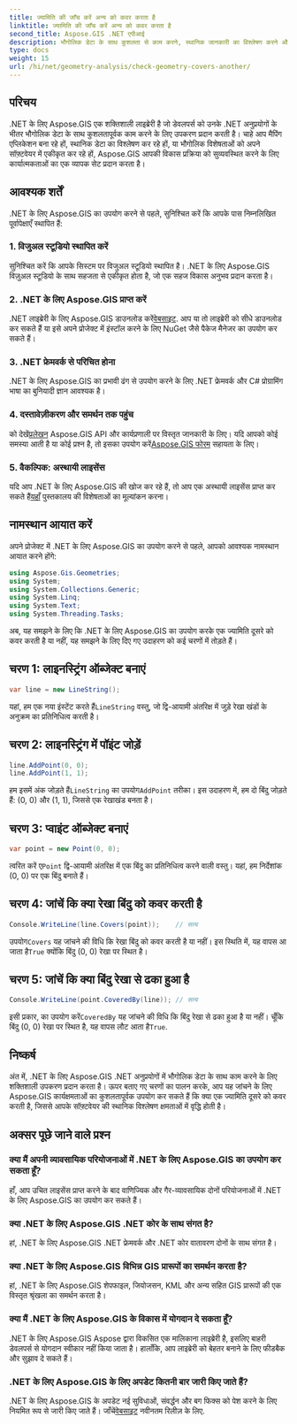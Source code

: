 ```yaml
---
title: ज्यामिति की जाँच करें अन्य को कवर करता है
linktitle: ज्यामिति की जाँच करें अन्य को कवर करता है
second_title: Aspose.GIS .NET एपीआई
description: भौगोलिक डेटा के साथ कुशलता से काम करने, स्थानिक जानकारी का विश्लेषण करने और अपने .NET अनुप्रयोगों में मैपिंग सुविधाओं को एकीकृत करने के लिए .NET के लिए Aspose.GIS का उपयोग करना सीखें।
type: docs
weight: 15
url: /hi/net/geometry-analysis/check-geometry-covers-another/
---
```

## परिचय
.NET के लिए Aspose.GIS एक शक्तिशाली लाइब्रेरी है जो डेवलपर्स को उनके .NET अनुप्रयोगों के भीतर भौगोलिक डेटा के साथ कुशलतापूर्वक काम करने के लिए उपकरण प्रदान करती है। चाहे आप मैपिंग एप्लिकेशन बना रहे हों, स्थानिक डेटा का विश्लेषण कर रहे हों, या भौगोलिक विशेषताओं को अपने सॉफ़्टवेयर में एकीकृत कर रहे हों, Aspose.GIS आपकी विकास प्रक्रिया को सुव्यवस्थित करने के लिए कार्यात्मकताओं का एक व्यापक सेट प्रदान करता है।
## आवश्यक शर्तें
.NET के लिए Aspose.GIS का उपयोग करने से पहले, सुनिश्चित करें कि आपके पास निम्नलिखित पूर्वापेक्षाएँ स्थापित हैं:
### 1. विजुअल स्टूडियो स्थापित करें
सुनिश्चित करें कि आपके सिस्टम पर विजुअल स्टूडियो स्थापित है। .NET के लिए Aspose.GIS विज़ुअल स्टूडियो के साथ सहजता से एकीकृत होता है, जो एक सहज विकास अनुभव प्रदान करता है।
### 2. .NET के लिए Aspose.GIS प्राप्त करें
 .NET लाइब्रेरी के लिए Aspose.GIS डाउनलोड करें[वेबसाइट](https://releases.aspose.com/gis/net/). आप या तो लाइब्रेरी को सीधे डाउनलोड कर सकते हैं या इसे अपने प्रोजेक्ट में इंस्टॉल करने के लिए NuGet जैसे पैकेज मैनेजर का उपयोग कर सकते हैं।
### 3. .NET फ्रेमवर्क से परिचित होना
.NET के लिए Aspose.GIS का प्रभावी ढंग से उपयोग करने के लिए .NET फ्रेमवर्क और C# प्रोग्रामिंग भाषा का बुनियादी ज्ञान आवश्यक है।
### 4. दस्तावेज़ीकरण और समर्थन तक पहुंच
 को देखें[प्रलेखन](https://reference.aspose.com/gis/net/) Aspose.GIS API और कार्यप्रणाली पर विस्तृत जानकारी के लिए। यदि आपको कोई समस्या आती है या कोई प्रश्न है, तो इसका उपयोग करें[Aspose.GIS फोरम](https://forum.aspose.com/c/gis/33) सहायता के लिए।
### 5. वैकल्पिक: अस्थायी लाइसेंस
 यदि आप .NET के लिए Aspose.GIS की खोज कर रहे हैं, तो आप एक अस्थायी लाइसेंस प्राप्त कर सकते हैं[यहाँ](https://purchase.aspose.com/temporary-license/) पुस्तकालय की विशेषताओं का मूल्यांकन करना।

## नामस्थान आयात करें
अपने प्रोजेक्ट में .NET के लिए Aspose.GIS का उपयोग करने से पहले, आपको आवश्यक नामस्थान आयात करने होंगे:
```csharp
using Aspose.Gis.Geometries;
using System;
using System.Collections.Generic;
using System.Linq;
using System.Text;
using System.Threading.Tasks;
```

अब, यह समझने के लिए कि .NET के लिए Aspose.GIS का उपयोग करके एक ज्यामिति दूसरे को कवर करती है या नहीं, यह समझने के लिए दिए गए उदाहरण को कई चरणों में तोड़ते हैं।
## चरण 1: लाइनस्ट्रिंग ऑब्जेक्ट बनाएं
```csharp
var line = new LineString();
```
 यहां, हम एक नया इंस्टेंट करते हैं`LineString` वस्तु, जो द्वि-आयामी अंतरिक्ष में जुड़े रेखा खंडों के अनुक्रम का प्रतिनिधित्व करती है।
## चरण 2: लाइनस्ट्रिंग में पॉइंट जोड़ें
```csharp
line.AddPoint(0, 0);
line.AddPoint(1, 1);
```
 हम इसमें अंक जोड़ते हैं`LineString` का उपयोग`AddPoint` तरीका। इस उदाहरण में, हम दो बिंदु जोड़ते हैं: (0, 0) और (1, 1), जिससे एक रेखाखंड बनता है।
## चरण 3: प्वाइंट ऑब्जेक्ट बनाएं
```csharp
var point = new Point(0, 0);
```
 त्वरित करें ए`Point` द्वि-आयामी अंतरिक्ष में एक बिंदु का प्रतिनिधित्व करने वाली वस्तु। यहां, हम निर्देशांक (0, 0) पर एक बिंदु बनाते हैं।
## चरण 4: जांचें कि क्या रेखा बिंदु को कवर करती है
```csharp
Console.WriteLine(line.Covers(point));    // सत्य
```
 उपयोग`Covers` यह जांचने की विधि कि रेखा बिंदु को कवर करती है या नहीं। इस स्थिति में, यह वापस आ जाता है`True` क्योंकि बिंदु (0, 0) रेखा पर स्थित है।
## चरण 5: जांचें कि क्या बिंदु रेखा से ढका हुआ है
```csharp
Console.WriteLine(point.CoveredBy(line)); // सत्य
```
इसी प्रकार, का उपयोग करें`CoveredBy` यह जांचने की विधि कि बिंदु रेखा से ढका हुआ है या नहीं। चूँकि बिंदु (0, 0) रेखा पर स्थित है, यह वापस लौट आता है`True`.

## निष्कर्ष
अंत में, .NET के लिए Aspose.GIS .NET अनुप्रयोगों में भौगोलिक डेटा के साथ काम करने के लिए शक्तिशाली उपकरण प्रदान करता है। ऊपर बताए गए चरणों का पालन करके, आप यह जांचने के लिए Aspose.GIS कार्यक्षमताओं का कुशलतापूर्वक उपयोग कर सकते हैं कि क्या एक ज्यामिति दूसरे को कवर करती है, जिससे आपके सॉफ़्टवेयर की स्थानिक विश्लेषण क्षमताओं में वृद्धि होती है।
## अक्सर पूछे जाने वाले प्रश्न
### क्या मैं अपनी व्यावसायिक परियोजनाओं में .NET के लिए Aspose.GIS का उपयोग कर सकता हूँ?
हाँ, आप उचित लाइसेंस प्राप्त करने के बाद वाणिज्यिक और गैर-व्यावसायिक दोनों परियोजनाओं में .NET के लिए Aspose.GIS का उपयोग कर सकते हैं।
### क्या .NET के लिए Aspose.GIS .NET कोर के साथ संगत है?
हां, .NET के लिए Aspose.GIS .NET फ्रेमवर्क और .NET कोर वातावरण दोनों के साथ संगत है।
### क्या .NET के लिए Aspose.GIS विभिन्न GIS प्रारूपों का समर्थन करता है?
हां, .NET के लिए Aspose.GIS शेपफाइल, जियोजसन, KML और अन्य सहित GIS प्रारूपों की एक विस्तृत श्रृंखला का समर्थन करता है।
### क्या मैं .NET के लिए Aspose.GIS के विकास में योगदान दे सकता हूँ?
.NET के लिए Aspose.GIS Aspose द्वारा विकसित एक मालिकाना लाइब्रेरी है, इसलिए बाहरी डेवलपर्स से योगदान स्वीकार नहीं किया जाता है। हालाँकि, आप लाइब्रेरी को बेहतर बनाने के लिए फीडबैक और सुझाव दे सकते हैं।
### .NET के लिए Aspose.GIS के लिए अपडेट कितनी बार जारी किए जाते हैं?
 .NET के लिए Aspose.GIS के अपडेट नई सुविधाओं, संवर्द्धन और बग फिक्स को पेश करने के लिए नियमित रूप से जारी किए जाते हैं। जाँचें[वेबसाइट](https://releases.aspose.com/gis/net/) नवीनतम रिलीज़ के लिए.
